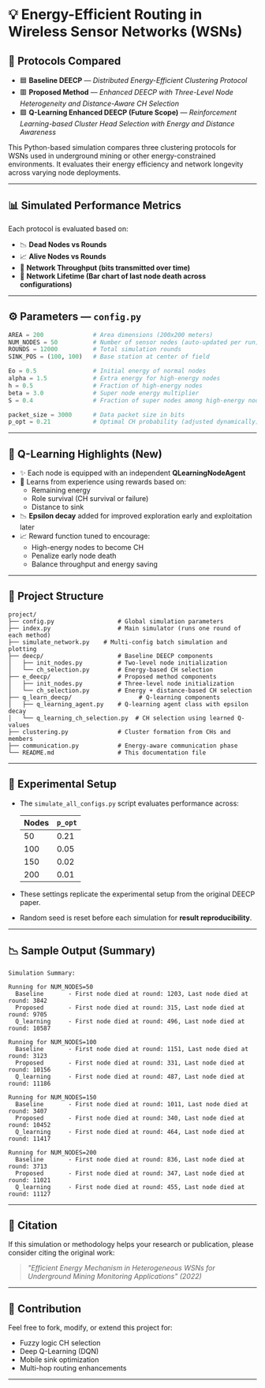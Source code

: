 # 💡 Energy-Efficient Routing in Wireless Sensor Networks (WSNs)

## 🔄 Protocols Compared

- 🟦 **Baseline DEECP** — *Distributed Energy-Efficient Clustering Protocol*
- 🟥 **Proposed Method** — *Enhanced DEECP with Three-Level Node Heterogeneity and Distance-Aware CH Selection*
- 🟩 **Q-Learning Enhanced DEECP (Future Scope)** — *Reinforcement Learning-based Cluster Head Selection with Energy and Distance Awareness*

This Python-based simulation compares three clustering protocols for WSNs used in underground mining or other energy-constrained environments. It evaluates their energy efficiency and network longevity across varying node deployments.

---

## 📊 Simulated Performance Metrics

Each protocol is evaluated based on:

- 📉 **Dead Nodes vs Rounds**
- 📈 **Alive Nodes vs Rounds**
- 📡 **Network Throughput (bits transmitted over time)**
- 🧱 **Network Lifetime (Bar chart of last node death across configurations)**

---

## ⚙️ Parameters — `config.py`

```python
AREA = 200              # Area dimensions (200x200 meters)
NUM_NODES = 50          # Number of sensor nodes (auto-updated per run)
ROUNDS = 12000          # Total simulation rounds
SINK_POS = (100, 100)   # Base station at center of field

Eo = 0.5                # Initial energy of normal nodes
alpha = 1.5             # Extra energy for high-energy nodes
h = 0.5                 # Fraction of high-energy nodes
beta = 3.0              # Super node energy multiplier
S = 0.4                 # Fraction of super nodes among high-energy nodes

packet_size = 3000      # Data packet size in bits
p_opt = 0.21            # Optimal CH probability (adjusted dynamically)
```

---

## 🧠 Q-Learning Highlights (New)

- ✨ Each node is equipped with an independent **QLearningNodeAgent**
- 🔄 Learns from experience using rewards based on:
  - Remaining energy
  - Role survival (CH survival or failure)
  - Distance to sink
- 📉 **Epsilon decay** added for improved exploration early and exploitation later
- 📈 Reward function tuned to encourage:
  - High-energy nodes to become CH
  - Penalize early node death
  - Balance throughput and energy saving

---

## 📁 Project Structure

```
project/
├── config.py                  # Global simulation parameters
├── index.py                   # Main simulator (runs one round of each method)
├── simulate_network.py    # Multi-config batch simulation and plotting
├── deecp/                     # Baseline DEECP components
│   ├── init_nodes.py          # Two-level node initialization
│   └── ch_selection.py        # Energy-based CH selection
├── e_deecp/                   # Proposed method components
│   ├── init_nodes.py          # Three-level node initialization
│   └── ch_selection.py        # Energy + distance-based CH selection
├── q_learn_deecp/                   # Q-learning components
│   ├── q_learning_agent.py    # Q-learning agent class with epsilon decay
│   └── q_learning_ch_selection.py  # CH selection using learned Q-values
├── clustering.py              # Cluster formation from CHs and members
├── communication.py           # Energy-aware communication phase
└── README.md                  # This documentation file
```

---

## 🧪 Experimental Setup

- The `simulate_all_configs.py` script evaluates performance across:

  | Nodes | `p_opt` |
  |-------|---------|
  | 50    | 0.21    |
  | 100   | 0.05    |
  | 150   | 0.02    |
  | 200   | 0.01    |

- These settings replicate the experimental setup from the original DEECP paper.
- Random seed is reset before each simulation for **result reproducibility**.

---

## 📉 Sample Output (Summary)

```text
Simulation Summary:

Running for NUM_NODES=50
  Baseline       - First node died at round: 1203, Last node died at round: 3842
  Proposed       - First node died at round: 315, Last node died at round: 9705
  Q_learning     - First node died at round: 496, Last node died at round: 10587

Running for NUM_NODES=100
  Baseline       - First node died at round: 1151, Last node died at round: 3123
  Proposed       - First node died at round: 331, Last node died at round: 10156
  Q_learning     - First node died at round: 487, Last node died at round: 11186

Running for NUM_NODES=150
  Baseline       - First node died at round: 1011, Last node died at round: 3407
  Proposed       - First node died at round: 340, Last node died at round: 10452
  Q_learning     - First node died at round: 464, Last node died at round: 11417

Running for NUM_NODES=200
  Baseline       - First node died at round: 836, Last node died at round: 3713
  Proposed       - First node died at round: 347, Last node died at round: 11021
  Q_learning     - First node died at round: 455, Last node died at round: 11127
```

---

## 📌 Citation

If this simulation or methodology helps your research or publication, please consider citing the original work:

> *"Efficient Energy Mechanism in Heterogeneous WSNs for Underground Mining Monitoring Applications" (2022)*

---

## 🙋 Contribution

Feel free to fork, modify, or extend this project for:

- Fuzzy logic CH selection
- Deep Q-Learning (DQN)
- Mobile sink optimization
- Multi-hop routing enhancements

---